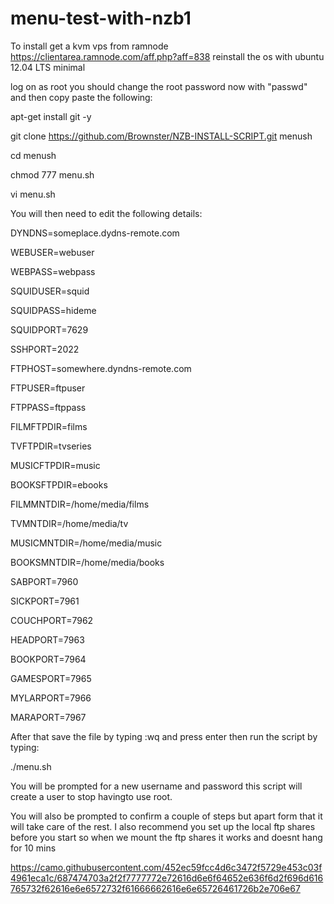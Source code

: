 menu-test-with-nzb1
===================
To install get a kvm vps from ramnode https://clientarea.ramnode.com/aff.php?aff=838 reinstall the os with ubuntu 12.04 LTS minimal

log on as root you should change the root password now with "passwd" and then copy paste the following:

apt-get install git -y

git clone https://github.com/Brownster/NZB-INSTALL-SCRIPT.git menush

cd menush

chmod 777 menu.sh

vi menu.sh

You will then need to edit the following details:

DYNDNS=someplace.dydns-remote.com

WEBUSER=webuser

WEBPASS=webpass

SQUIDUSER=squid

SQUIDPASS=hideme

SQUIDPORT=7629

SSHPORT=2022

FTPHOST=somewhere.dyndns-remote.com

FTPUSER=ftpuser

FTPPASS=ftppass

FILMFTPDIR=films

TVFTPDIR=tvseries

MUSICFTPDIR=music

BOOKSFTPDIR=ebooks

FILMMNTDIR=/home/media/films

TVMNTDIR=/home/media/tv

MUSICMNTDIR=/home/media/music

BOOKSMNTDIR=/home/media/books

SABPORT=7960

SICKPORT=7961

COUCHPORT=7962

HEADPORT=7963

BOOKPORT=7964

GAMESPORT=7965

MYLARPORT=7966

MARAPORT=7967

After that save the file by typing :wq and press enter then run the script by typing:

./menu.sh

You will be prompted for a new username and password this script will create a user to stop havingto use root.

You will also be prompted to confirm a couple of steps but apart form that it will take care of the rest. I also recommend you set up the local ftp shares before you start so when we mount the ftp shares it works and doesnt hang for 10 mins

https://camo.githubusercontent.com/452ec59fcc4d6c3472f5729e453c03f4961eca1c/687474703a2f2f7777772e72616d6e6f64652e636f6d2f696d616765732f62616e6e6572732f61666662616e6e65726461726b2e706e67
